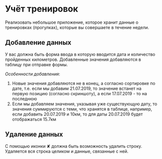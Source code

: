 Учёт тренировок
===

Реализовать небольшое приложение, которое хранит данные о тренировках (прогулках), которые вы совершаете в течение недели.

## Добавление данных

У вас должна быть форма ввода в которую вводится дата и количество пройденных километров. Добавленные значения добавляются в таблицу при отправке формы.

_Особенности добавления_:
1. Новые значения добавляются не в конец, а согласно сортировке по дате, т.е. если мы добавим 21.07.2019, то значение встанет на первую позицию (согласно скриншоту), а если 17.07.2019 - то на последнюю
2. Если мы добавляем значения, указывая уже существующую дату, то значения суммируются с теми, что хранятся в таблице, например, если добавить 20.07.2019 и 10км, то для даты 20.07.2019 будет отображаться 15.7км

## Удаление данных

С помощью иконки ✘ должна быть возможность удалить строку. Удаляется вся строка целиком и данные, связанные с ней.
